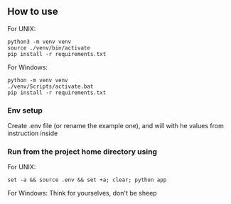 ## How to use 

For UNIX:
```
python3 -m venv venv
source ./venv/bin/activate
pip install -r requirements.txt
```
For Windows:
```
python -m venv venv
./venv/Scripts/activate.bat
pip install -r requirements.txt
```

### Env setup
Create .env file (or rename the example one), and will with he values from instruction inside

### Run from the project home directory using 
For UNIX:
```
set -a && source .env && set +a; clear; python app
```

For Windows:
Think for yourselves, don't be sheep
